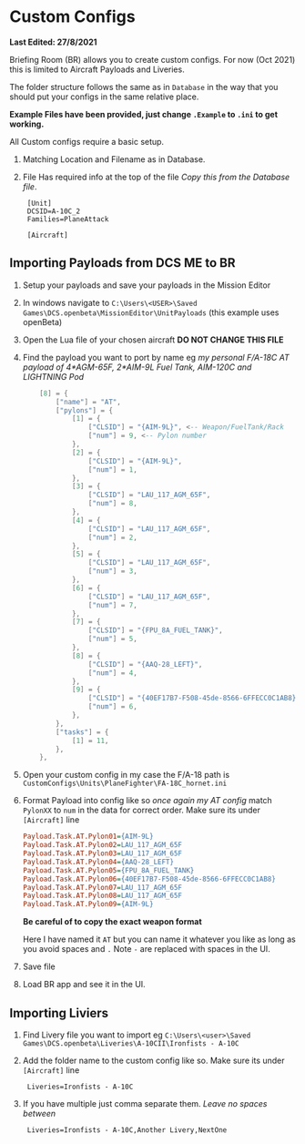 # Custom Configs
__Last Edited: 27/8/2021__

Briefing Room (BR) allows you to create custom configs. For now (Oct 2021) this is limited to Aircraft Payloads and Liveries.

The folder structure follows the same as in `Database` in the way that you should put your configs in the same relative place.

**Example Files have been provided, just change `.Example` to `.ini` to get working.**

All Custom configs require a basic setup.
1. Matching Location and Filename as in Database.
1. File Has required info at the top of the file _Copy this from the Database file_.

        [Unit]
        DCSID=A-10C_2
        Families=PlaneAttack

        [Aircraft]


## Importing Payloads from DCS ME to BR 

1. Setup your payloads and save your payloads in the Mission Editor
1. In windows navigate to `C:\Users\<USER>\Saved Games\DCS.openbeta\MissionEditor\UnitPayloads` (this example uses openBeta)
1. Open the Lua file of your chosen aircraft **DO NOT CHANGE THIS FILE**
1. Find the payload you want to port by name eg *my personal F/A-18C AT payload of 4\*AGM-65F, 2\*AIM-9L Fuel Tank, AIM-120C and LIGHTNING Pod*
    ```lua
        [8] = {
			["name"] = "AT",
			["pylons"] = {
				[1] = {
					["CLSID"] = "{AIM-9L}", <-- Weapon/FuelTank/Rack
					["num"] = 9, <-- Pylon number
				},
				[2] = {
					["CLSID"] = "{AIM-9L}",
					["num"] = 1,
				},
				[3] = {
					["CLSID"] = "LAU_117_AGM_65F",
					["num"] = 8,
				},
				[4] = {
					["CLSID"] = "LAU_117_AGM_65F",
					["num"] = 2,
				},
				[5] = {
					["CLSID"] = "LAU_117_AGM_65F",
					["num"] = 3,
				},
				[6] = {
					["CLSID"] = "LAU_117_AGM_65F",
					["num"] = 7,
				},
				[7] = {
					["CLSID"] = "{FPU_8A_FUEL_TANK}",
					["num"] = 5,
				},
				[8] = {
					["CLSID"] = "{AAQ-28_LEFT}",
					["num"] = 4,
				},
				[9] = {
					["CLSID"] = "{40EF17B7-F508-45de-8566-6FFECC0C1AB8}",
					["num"] = 6,
				},
			},
			["tasks"] = {
				[1] = 11,
			},
		},
    ```
1. Open your custom config in my case the F/A-18 path is `CustomConfigs\Units\PlaneFighter\FA-18C_hornet.ini`
1. Format Payload into config like so *once again my AT config* match `PylonXX` to `num` in the data for correct order. Make sure its under `[Aircraft]` line
 
    ```ini
    Payload.Task.AT.Pylon01={AIM-9L}
    Payload.Task.AT.Pylon02=LAU_117_AGM_65F
    Payload.Task.AT.Pylon03=LAU_117_AGM_65F
    Payload.Task.AT.Pylon04={AAQ-28_LEFT}
    Payload.Task.AT.Pylon05={FPU_8A_FUEL_TANK}
    Payload.Task.AT.Pylon06={40EF17B7-F508-45de-8566-6FFECC0C1AB8}
    Payload.Task.AT.Pylon07=LAU_117_AGM_65F
    Payload.Task.AT.Pylon08=LAU_117_AGM_65F
    Payload.Task.AT.Pylon09={AIM-9L}
    ```
    **Be careful of to copy the exact weapon format**
    
    Here I have named it `AT` but you can name it whatever you like as long as you avoid spaces and `.` Note `-` are replaced with spaces in the UI.
1. Save file
1. Load BR app and see it in the UI.


## Importing Liviers

1. Find Livery file you want to import eg `C:\Users\<user>\Saved Games\DCS.openbeta\Liveries\A-10CII\Ironfists - A-10C`
1. Add the folder name to the custom config like so. Make sure its under `[Aircraft]` line

        Liveries=Ironfists - A-10C
2. If you have multiple just comma separate them. _Leave no spaces between_

        Liveries=Ironfists - A-10C,Another Livery,NextOne

